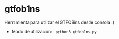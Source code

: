# gtfob1ns
Herramienta para utilizar el GTFOBins desde consola :) 
* Modo de utilización: <code> python3 gtfob1ns.py <function> </code>
